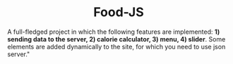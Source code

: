 <h1 align="center">Food-JS</h1>

<div> A full-fledged project in which the following features are implemented: <b>1) sending data to the server, 2) calorie calculator, 3) menu, 4) slider</b>. Some elements are added dynamically to the site, for which you need to use json server." </div>
